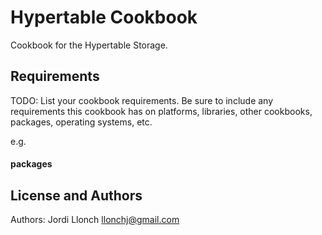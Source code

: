 Hypertable Cookbook
====================

Cookbook for the Hypertable Storage.


Requirements
------------
TODO: List your cookbook requirements. Be sure to include any requirements this cookbook has on platforms, libraries, other cookbooks, packages, operating systems, etc.

e.g.
#### packages


License and Authors
-------------------
Authors: Jordi Llonch <llonchj@gmail.com>

